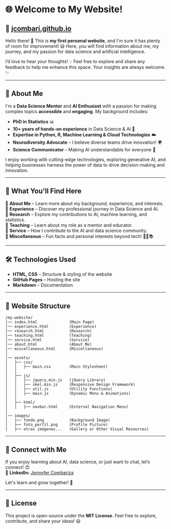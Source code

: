 # 🌐 Welcome to My Website!

## 🚀 [jcombari.github.io](https://jcombari.github.io/)

Hello there! 👋 This is **my first personal website**, and I'm sure it has plenty of room for improvement! 😃 Here, you will find information about me, my journey, and my passion for data science and artificial intelligence.

I’d love to hear your thoughts! 💡 Feel free to explore and share any feedback to help me enhance this space. Your insights are always welcome. ✨

---

## 🧠 About Me

I'm a **Data Science Mentor** and **AI Enthusiast** with a passion for making complex topics **accessible** and **engaging**. My background includes:

- **PhD in Statistics** 📊
- **10+ years of hands-on experience** in Data Science & AI 🤖
- **Expertise in Python, R, Machine Learning & Cloud Technologies** ☁️
- **Neurodiversity Advocate** – I believe diverse teams drive innovation! 🌍
- **Science Communicator** – Making AI understandable for everyone 📝

I enjoy working with cutting-edge technologies, exploring generative AI, and helping businesses harness the power of data to drive decision-making and innovation. 

---

## 📌 What You'll Find Here

🔹 **About Me** – Learn more about my background, experience, and interests.  
🔹 **Experience** – Discover my professional journey in Data Science and AI.  
🔹 **Research** – Explore my contributions to AI, machine learning, and statistics.  
🔹 **Teaching** – Learn about my role as a mentor and educator.  
🔹 **Service** – How I contribute to the AI and data science community.  
🔹 **Miscellaneous** – Fun facts and personal interests beyond tech! 🎨📸📚

---

## 🛠 Technologies Used
- **HTML, CSS** – Structure & styling of the website  
- **GitHub Pages** – Hosting the site  
- **Markdown** – Documentation  
---

## 📂 Website Structure

```plaintext
/my-website/
│── index.html              (Main Page)
│── experience.html         (Experience)
│── research.html           (Research)
│── teaching.html           (Teaching)
│── service.html            (Service)
│── about.html              (About Me)
│── miscellaneous.html      (Miscellaneous)
│
│── assets/
│   ├── css/
│   │   ├── main.css        (Main Stylesheet)
│   │
│   ├── js/
│   │   ├── jquery.min.js   (jQuery Library)
│   │   ├── skel.min.js     (Responsive Design Framework)
│   │   ├── util.js         (Utility Functions)
│   │   ├── main.js         (Dynamic Menu & Animations)
│   │
│   ├── html/
│   │   ├── navbar.html     (External Navigation Menu)
│
│── images/
│   ├── fondo.png           (Background Image)
│   ├── foto_perfil.png     (Profile Picture)
│   ├── otras imágenes...   (Gallery or Other Visual Resources)
```

---

## 🔗 Connect with Me
If you enjoy learning about AI, data science, or just want to chat, let’s connect! 😊  
💼 **LinkedIn:** [Jennyfer Combariza](https://www.linkedin.com/in/jennyfer-combariza/)  
 

Let's learn and grow together! 🚀

---

## 📝 License
This project is open-source under the **MIT License**. Feel free to explore, contribute, and share your ideas! 😃


